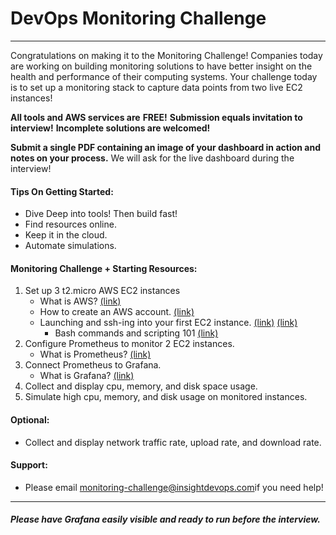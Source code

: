 # DevOps Monitoring Challenge
------

Congratulations on making it to the Monitoring Challenge! Companies today are working on building monitoring
solutions to have better insight on the health and performance of their computing systems. Your challenge
today is to set up a monitoring stack to capture data points from two live EC2 instances! ​ 

**All tools and AWS services are** **FREE!**
**Submission equals invitation to interview!** **Incomplete solutions are welcomed!**

**Submit a single PDF containing an image of your dashboard in action and notes on your process.** 
We will ask for the live dashboard during the interview!

#### Tips On Getting Started:

* Dive Deep into tools! Then build fast!
* Find resources online.
* Keep it in the cloud.
* Automate simulations.

#### Monitoring Challenge + Starting Resources:

1. Set up 3 t2.micro AWS EC2 instances
    * What is AWS? [(link)](https://youtu.be/qcY-uiEHhn0)
    * How to create an AWS account. [(link)](https://aws.amazon.com/premiumsupport/knowledge-center/create-and-activate-aws-account/)
    * Launching and ssh-ing into your first EC2 instance. [(link)](https://docs.aws.amazon.com/quickstarts/latest/vmlaunch/step-1-launch-instance.html) [(link)](https://youtu.be/BCM9aaaWvR0)
         * Bash commands and scripting 101 [(link)](https://linuxconfig.org/bash-scripting-tutorial-for-beginners)
2. Configure Prometheus to monitor 2 EC2 instances.
    * What is Prometheus? [(link)](https://prometheus.io/docs/introduction/overview/)
3. Connect Prometheus to Grafana.
    * What is Grafana? [(link)](https://grafana.com/grafana/)
4. Collect and display cpu, memory, and disk space usage.
5. Simulate high cpu, memory, and disk usage on monitored instances.

#### Optional:
*  Collect and display network traffic rate, upload rate, and download rate.

#### Support:

* Please email ​monitoring-challenge@insightdevops.com​ if you need help!

---------

##### Please have Grafana easily visible and ready to run before the interview.



